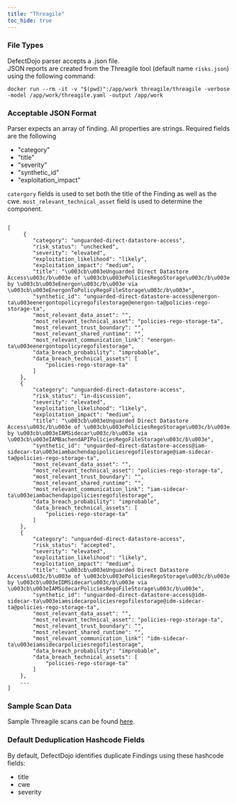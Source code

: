 ```yaml
---
title: "Threagile"
toc_hide: true
---
```


### File Types
DefectDojo parser accepts a .json file.  
JSON reports are created from the Threagile tool (default name `risks.json`) using the following command: 

```shell
docker run --rm -it -v "$(pwd)":/app/work threagile/threagile -verbose -model /app/work/threagile.yaml -output /app/work
``` 


### Acceptable JSON Format
Parser expects an array of finding.  All properties are strings. Required fields are the following
- "category" 
- "title" 
- "severity"
- "synthetic_id" 
- "exploitation_impact"

`catergory` fields is used to set both the title of the Finding as well as the cwe.
`most_relevant_technical_asset` field is used to determine the component.
~~~

[
     {
        "category": "unguarded-direct-datastore-access",
        "risk_status": "unchecked",
        "severity": "elevated",
        "exploitation_likelihood": "likely",
        "exploitation_impact": "medium",
        "title": "\u003cb\u003eUnguarded Direct Datastore Access\u003c/b\u003e of \u003cb\u003ePoliciesRegoStorage\u003c/b\u003e by \u003cb\u003eEnergon\u003c/b\u003e via \u003cb\u003eEnergonToPolicyRegoFileStorage\u003c/b\u003e",
        "synthetic_id": "unguarded-direct-datastore-access@energon-ta\u003eenergontopolicyregofilestorage@energon-ta@policies-rego-storage-ta",
        "most_relevant_data_asset": "",
        "most_relevant_technical_asset": "policies-rego-storage-ta",
        "most_relevant_trust_boundary": "",
        "most_relevant_shared_runtime": "",
        "most_relevant_communication_link": "energon-ta\u003eenergontopolicyregofilestorage",
        "data_breach_probability": "improbable",
        "data_breach_technical_assets": [
            "policies-rego-storage-ta"
        ]
    },
    {
        "category": "unguarded-direct-datastore-access",
        "risk_status": "in-discussion",
        "severity": "elevated",
        "exploitation_likelihood": "likely",
        "exploitation_impact": "medium",
        "title": "\u003cb\u003eUnguarded Direct Datastore Access\u003c/b\u003e of \u003cb\u003ePoliciesRegoStorage\u003c/b\u003e by \u003cb\u003eIAMSidecar\u003c/b\u003e via \u003cb\u003eIAMBachendAPIPoliciesRegoFileStorage\u003c/b\u003e",
        "synthetic_id": "unguarded-direct-datastore-access@iam-sidecar-ta\u003eiambachendapipoliciesregofilestorage@iam-sidecar-ta@policies-rego-storage-ta",
        "most_relevant_data_asset": "",
        "most_relevant_technical_asset": "policies-rego-storage-ta",
        "most_relevant_trust_boundary": "",
        "most_relevant_shared_runtime": "",
        "most_relevant_communication_link": "iam-sidecar-ta\u003eiambachendapipoliciesregofilestorage",
        "data_breach_probability": "improbable",
        "data_breach_technical_assets": [
            "policies-rego-storage-ta"
        ]
    },
    {
        "category": "unguarded-direct-datastore-access",
        "risk_status": "accepted",
        "severity": "elevated",
        "exploitation_likelihood": "likely",
        "exploitation_impact": "medium",
        "title": "\u003cb\u003eUnguarded Direct Datastore Access\u003c/b\u003e of \u003cb\u003ePoliciesRegoStorage\u003c/b\u003e by \u003cb\u003eIDMSidecar\u003c/b\u003e via \u003cb\u003eIAMSidecarPoliciesRegoFileStorage\u003c/b\u003e",
        "synthetic_id": "unguarded-direct-datastore-access@idm-sidecar-ta\u003eiamsidecarpoliciesregofilestorage@idm-sidecar-ta@policies-rego-storage-ta",
        "most_relevant_data_asset": "",
        "most_relevant_technical_asset": "policies-rego-storage-ta",
        "most_relevant_trust_boundary": "",
        "most_relevant_shared_runtime": "",
        "most_relevant_communication_link": "idm-sidecar-ta\u003eiamsidecarpoliciesregofilestorage",
        "data_breach_probability": "improbable",
        "data_breach_technical_assets": [
            "policies-rego-storage-ta"
        ]
    },
    ...
]

~~~

### Sample Scan Data
Sample Threagile scans can be found [here](https://github.com/DefectDojo/django-DefectDojo/tree/master/unittests/scans/threagile).

### Default Deduplication Hashcode Fields
By default, DefectDojo identifies duplicate Findings using these hashcode fields:

- title
- cwe
- severity
